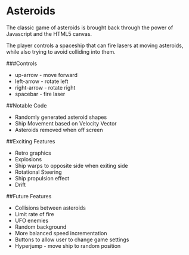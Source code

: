 Asteroids
=========

The classic game of asteroids is brought back through the power of Javascript and the HTML5 canvas.

The player controls a spaceship that can fire lasers at moving asteroids, while also trying to avoid colliding into them.

###Controls
+ up-arrow - move forward
+ left-arrow - rotate left
+ right-arrow - rotate right
+ spacebar - fire laser




##Notable Code
+ Randomly generated asteroid shapes
+ Ship Movement based on Velocity Vector
+ Asteroids removed when off screen 

##Exciting Features
+ Retro graphics
+ Explosions
+ Ship warps to opposite side when exiting side 
+ Rotational Steering
+ Ship propulsion effect
+ Drift



##Future Features
+ Collisions between asteroids
+ Limit rate of fire
+ UFO enemies
+ Random background
+ More balanced speed incrementation
+ Buttons to allow user to change game settings
+ Hyperjump - move ship to random position
